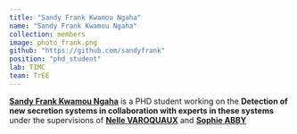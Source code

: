 ```yaml
---
title: "Sandy Frank Kwamou Ngaha"
name: "Sandy Frank Kwamou Ngaha"
collection: members
image: photo_frank.png
github: "https://github.com/sandyfrank"
position: "phd_student"
lab: TIMC
team: TrEE
---
```


**[Sandy Frank Kwamou Ngaha](https://www.timc.fr/en/sandy-frank-kwamou-ngaha)** is a PHD student working on the **Detection of new secretion systems in collaboration with experts in these systems** under the supervisions of **[Nelle VAROQUAUX](https://www.timc.fr/nelle-varoquaux)** and **[Sophie ABBY](https://www.timc.fr/sophie-abby)** 
